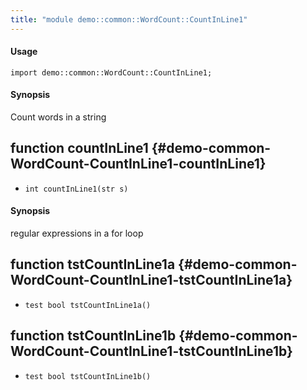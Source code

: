 ```yaml
---
title: "module demo::common::WordCount::CountInLine1"
---
```


#### Usage

`import demo::common::WordCount::CountInLine1;`

#### Synopsis

Count words in a string

## function countInLine1 {#demo-common-WordCount-CountInLine1-countInLine1}

* ``int countInLine1(str s)``

#### Synopsis

regular expressions in a for loop

## function tstCountInLine1a {#demo-common-WordCount-CountInLine1-tstCountInLine1a}

* ``test bool tstCountInLine1a()``

## function tstCountInLine1b {#demo-common-WordCount-CountInLine1-tstCountInLine1b}

* ``test bool tstCountInLine1b()``

